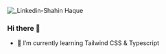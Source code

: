 
![_Linkedin-Shahin Haque](https://github.com/shahin-haque/shahin-haque/assets/121669707/f804a60d-192a-43ba-8e98-ebcebeb88bb2)

### Hi there 👋
- 🌱 I’m currently learning Tailwind CSS & Typescript


<!--
**shahin-haque/shahin-haque** is a ✨ _special_ ✨ repository because its `README.md` (this file) appears on your GitHub profile.

Here are some ideas to get you started:

- 🔭 I’m currently working on ...
- 🌱 I’m currently learning ...
- 👯 I’m looking to collaborate on ...
- 🤔 I’m looking for help with ...
- 💬 Ask me about ...
- 📫 How to reach me: ...
- 😄 Pronouns: ...
- ⚡ Fun fact: ...
-->
